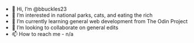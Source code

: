 - 👋 Hi, I’m @bbuckles23
- 👀 I’m interested in national parks, cats, and eating the rich
- 🌱 I’m currently learning general web development from The Odin Project
- 💞️ I’m looking to collaborate on general edits
- 📫 How to reach me - n/a

<!---
bbuckles23/bbuckles23 is a ✨ special ✨ repository because its `README.md` (this file) appears on your GitHub profile.
You can click the Preview link to take a look at your changes.
--->
